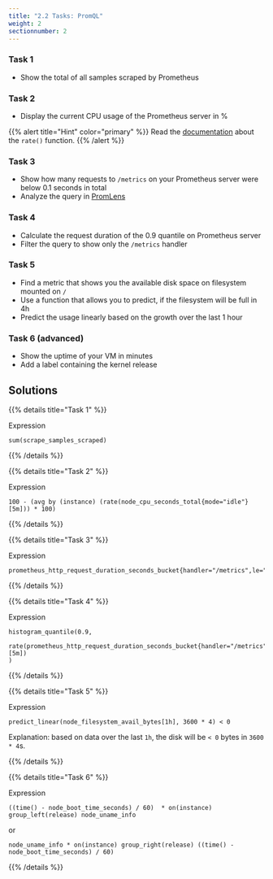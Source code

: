```yaml
---
title: "2.2 Tasks: PromQL"
weight: 2
sectionnumber: 2
---
```


### Task 1

* Show the total of all samples scraped by Prometheus

### Task 2

* Display the current CPU usage of the Prometheus server in %

{{% alert title="Hint" color="primary" %}}
Read the [documentation](https://prometheus.io/docs/prometheus/latest/querying/functions/) about the `rate()` function.
{{% /alert %}}

### Task 3

* Show how many requests to `/metrics` on your Prometheus server were below 0.1 seconds in total
* Analyze the query in [PromLens](https://demo.promlens.com/)

### Task 4

* Calculate the request duration of the 0.9 quantile on Prometheus server
* Filter the query to show only the `/metrics` handler

### Task 5

* Find a metric that shows you the available disk space on filesystem mounted on `/`
* Use a function that allows you to predict, if the filesystem will be full in 4h
* Predict the usage linearly based on the growth over the last 1 hour

### Task 6 (advanced)

* Show the uptime of your VM in minutes
* Add a label containing the kernel release

## Solutions

{{% details title="Task 1" %}}

Expression
```promql
sum(scrape_samples_scraped)
```

{{% /details %}}

{{% details title="Task 2" %}}

Expression
```promql
100 - (avg by (instance) (rate(node_cpu_seconds_total{mode="idle"}[5m])) * 100)
```

{{% /details %}}

{{% details title="Task 3" %}}

Expression
```promql
prometheus_http_request_duration_seconds_bucket{handler="/metrics",le="0.1"}
```

{{% /details %}}

{{% details title="Task 4" %}}

Expression
```promql
histogram_quantile(0.9,
  rate(prometheus_http_request_duration_seconds_bucket{handler="/metrics"}[5m])
)
```

{{% /details %}}

{{% details title="Task 5" %}}

Expression
```
predict_linear(node_filesystem_avail_bytes[1h], 3600 * 4) < 0
```

Explanation: based on data over the last `1h`, the disk will be `< 0` bytes in `3600 * 4`s.

{{% /details %}}

{{% details title="Task 6" %}}

Expression
```promql
((time() - node_boot_time_seconds) / 60)  * on(instance) group_left(release) node_uname_info
```

or

```promql
node_uname_info * on(instance) group_right(release) ((time() - node_boot_time_seconds) / 60)
```
{{% /details %}}

